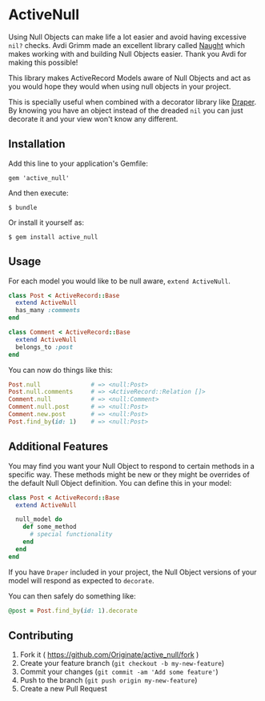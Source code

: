 # ActiveNull

Using Null Objects can make life a lot easier and avoid having excessive `nil?` checks.
Avdi Grimm made an excellent library called [Naught][1] which makes
working with and building Null Objects easier. Thank you Avdi for making
this possible!

This library makes ActiveRecord Models aware of Null Objects and act as you
would hope they would when using null objects in your project.

This is specially useful when combined with a decorator library like [Draper][2].
By knowing you have an object instead of the dreaded `nil` you can just
decorate it and your view won't know any different.

## Installation

Add this line to your application's Gemfile:

    gem 'active_null'

And then execute:

    $ bundle

Or install it yourself as:

    $ gem install active_null

## Usage

For each model you would like to be null aware, `extend ActiveNull`.

```ruby
class Post < ActiveRecord::Base
  extend ActiveNull
  has_many :comments
end

class Comment < ActiveRecord::Base
  extend ActiveNull
  belongs_to :post
end
```

You can now do things like this:

```ruby
Post.null              # => <null:Post>
Post.null.comments     # => <ActiveRecord::Relation []>
Comment.null           # => <null:Comment>
Comment.null.post      # => <null:Post>
Comment.new.post       # => <null:Post>
Post.find_by(id: 1)    # => <null:Post>
```

## Additional Features

You may find you want your Null Object to respond to certain methods
in a specific way. These methods might be new or they might be
overrides of the default Null Object definition.
You can define this in your model:

```ruby
class Post < ActiveRecord::Base
  extend ActiveNull

  null_model do
    def some_method
      # special functionality
    end
  end
end
```

If you have `Draper` included in your project, the Null Object versions of
your model will respond as expected to `decorate`.

You can then safely do something like:

```ruby
@post = Post.find_by(id: 1).decorate
```

## Contributing

1. Fork it ( https://github.com/Originate/active_null/fork )
2. Create your feature branch (`git checkout -b my-new-feature`)
3. Commit your changes (`git commit -am 'Add some feature'`)
4. Push to the branch (`git push origin my-new-feature`)
5. Create a new Pull Request


  [1]: https://github.com/avdi/naught
  [2]: https://github.com/drapergem/draper

